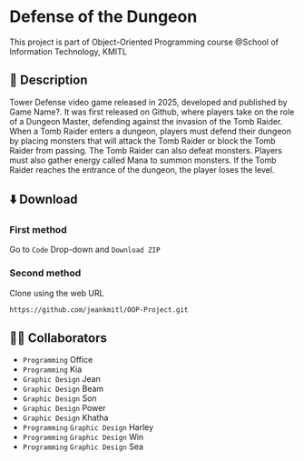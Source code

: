 # Defense of the Dungeon

This project is part of Object-Oriented Programming course @School of Information Technology, KMITL

## 📓 Description

Tower Defense video game released in 2025, developed and published by Game Name?. It was first released on Github, where players take on the role of a Dungeon Master, defending against the invasion of the Tomb Raider. When a Tomb Raider enters a dungeon, players must defend their dungeon by placing monsters that will attack the Tomb Raider or block the Tomb Raider from passing. The Tomb Raider can also defeat monsters. Players must also gather energy called Mana to summon monsters. If the Tomb Raider reaches the entrance of the dungeon, the player loses the level.

## ⬇️ Download

### First method
Go to ```Code``` Drop-down and ```Download ZIP```

### Second method
Clone using the web URL

```sh
https://github.com/jeankmitl/OOP-Project.git
```

## 🧑‍💻 Collaborators

* ```Programming``` Office 
* ```Programming``` Kia 
* ```Graphic Design``` Jean 
* ```Graphic Design``` Beam 
* ```Graphic Design``` Son 
* ```Graphic Design``` Power 
* ```Graphic Design``` Khatha 
* ```Programming``` ```Graphic Design``` Harley 
* ```Programming``` ```Graphic Design``` Win 
* ```Programming``` ```Graphic Design``` Sea
